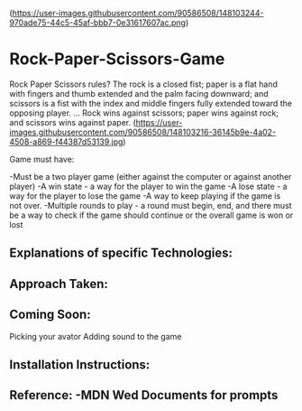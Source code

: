 
(https://user-images.githubusercontent.com/90586508/148103244-970ade75-44c5-45af-bbb7-0e31617607ac.png)
# Rock-Paper-Scissors-Game
Rock Paper Scissors rules?
The rock is a closed fist; paper is a flat hand with fingers and thumb extended and the palm facing downward; and scissors is a fist with the index and middle fingers fully extended toward the opposing player. ... Rock wins against scissors; paper wins against rock; and scissors wins against paper.
(https://user-images.githubusercontent.com/90586508/148103216-36145b9e-4a02-4508-a869-f44387d53139.jpg)



Game must have:

-Must be a two player game (either against the computer or against another player)
-A win state - a way for the player to win the game
-A lose state - a way for the player to lose the game
-A way to keep playing if the game is not over.
-Multiple rounds to play - a round must begin, end, and there must be a way to check if the game should continue or the overall game is won or lost


Explanations of specific Technologies:
-

Approach Taken:
-

Coming Soon:
-
Picking your avator
Adding sound to the game


Installation Instructions:
-





Reference:
-MDN Wed Documents for prompts
-


